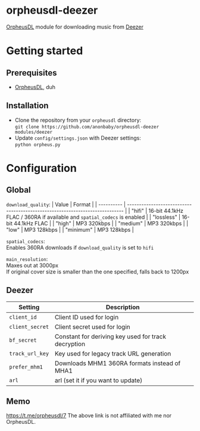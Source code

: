 # orpheusdl-deezer
[OrpheusDL](https://github.com/yarrm80s/orpheusdl) module for downloading music from [Deezer](https://www.deezer.com/)

# Getting started
## Prerequisites
- [OrpheusDL](https://github.com/yarrm80s/orpheusdl), duh

## Installation
- Clone the repository from your ```orpheusdl``` directory:\
```git clone https://github.com/anonbaby/orpheusdl-deezer modules/deezer```
- Update ```config/settings.json``` with Deezer settings:\
```python orpheus.py```

# Configuration
## Global
```download_quality```:
| Value      | Format                                                                       |
| ---------- | ---------------------------------------------------------------------------- |
| "hifi"     | 16-bit 44.1kHz FLAC / 360RA if available and ```spatial_codecs``` is enabled |
| "lossless" | 16-bit 44.1kHz FLAC                                                          |
| "high"     | MP3 320kbps                                                                  |
| "medium"   | MP3 320kbps                                                                  |
| "low"      | MP3 128kbps                                                                  |
| "minimum"  | MP3 128kbps                                                                  |

```spatial_codecs```:\
Enables 360RA downloads if ```download_quality``` is set to ```hifi```

```main_resolution```:\
Maxes out at 3000px\
If original cover size is smaller than the one specified, falls back to 1200px

## Deezer
| Setting         | Description                                         |
| --------------- | --------------------------------------------------- |
| `client_id`     | Client ID used for login                            |
| `client_secret` | Client secret used for login                        |
| `bf_secret`     | Constant for deriving key used for track decryption |
| `track_url_key` | Key used for legacy track URL generation            |
| `prefer_mhm1`   | Downloads MHM1 360RA formats instead of MHA1        |
| `arl`           | arl (set it if you want to update)                  |

## Memo
https://t.me/orpheusdl/7
The above link is not affiliated with me nor OrpheusDL.
